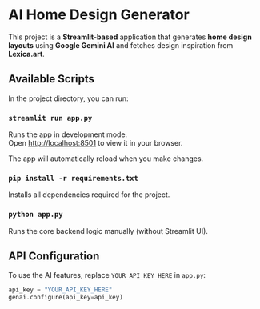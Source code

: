 # AI Home Design Generator

This project is a **Streamlit-based** application that generates **home design layouts** using **Google Gemini AI** and fetches design inspiration from **Lexica.art**.

## Available Scripts

In the project directory, you can run:

### `streamlit run app.py`

Runs the app in development mode.\
Open [http://localhost:8501](http://localhost:8501) to view it in your browser.

The app will automatically reload when you make changes.

### `pip install -r requirements.txt`

Installs all dependencies required for the project.

### `python app.py`

Runs the core backend logic manually (without Streamlit UI).

## API Configuration

To use the AI features, replace `YOUR_API_KEY_HERE` in `app.py`:

```python
api_key = "YOUR_API_KEY_HERE"
genai.configure(api_key=api_key)
